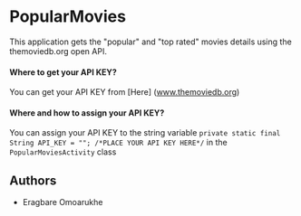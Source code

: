 # PopularMovies
This application gets the "popular" and "top rated" movies details using the themoviedb.org open API.

#### Where to get your API KEY?
You can get your API KEY from [Here] (www.themoviedb.org)

#### Where and how to assign your API KEY?
You can assign your API KEY to the string variable `private static final String API_KEY = ""; /*PLACE YOUR API KEY HERE*/` in the `PopularMoviesActivity` class

## Authors
* Eragbare Omoarukhe
